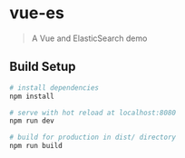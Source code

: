 # vue-es

> A Vue and ElasticSearch demo

## Build Setup

``` bash
# install dependencies
npm install

# serve with hot reload at localhost:8080
npm run dev

# build for production in dist/ directory
npm run build
```
